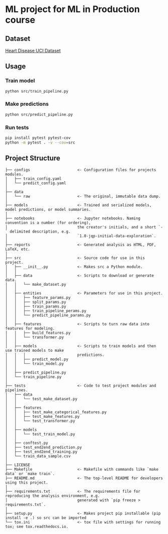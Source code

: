 ML project for ML in Production course
==============================
Dataset
------------
[Heart Disease UCI Dataset](https://www.kaggle.com/ronitf/heart-disease-uci)

Usage
------------
### Train model
```bash
python src/train_pipeline.py
```
### Make predictions
```bash
python src/predict_pipeline.py
```
### Run tests
```bash
pip install pytest pytest-cov
python -m pytest . -v --cov=src
```

Project Structure
------------

    ├── configs                     <- Configuration files for projects modules.
    │   ├── train_config.yaml
    │   └── predict_config.yaml
    │
    ├── data
    │   └── raw                     <- The original, immutable data dump.
    │
    ├── models                      <- Trained and serialized models, model predictions, or model summaries.
    │
    ├── notebooks                   <- Jupyter notebooks. Naming convention is a number (for ordering),
    │                               the creator's initials, and a short `-` delimited description, e.g.
    │                               `1.0-jqp-initial-data-exploration`.
    │
    ├── reports                     <- Generated analysis as HTML, PDF, LaTeX, etc.
    │
    ├── src                         <- Source code for use in this project.
    │   ├── __init__.py             <- Makes src a Python module.
    │   │
    │   ├── data                    <- Scripts to download or generate data.
    │   │   └── make_dataset.py
    │   │
    │   ├── entities                <- Parameters for use in this project.
    │   │   ├── feature_params.py
    │   │   ├── split_params.py
    │   │   ├── train_params.py
    │   │   ├── train_pipeline_perams.py
    │   │   └── predict_pipeline_params.py
    │   │
    │   ├── features                <- Scripts to turn raw data into features for modeling.
    │   │   ├── build_features.py
    │   │   └── transformer.py
    │   │
    │   ├── models                  <- Scripts to train models and then use trained models to make
    │   │   │                       predictions.
    │   │   ├── predict_model.py
    │   │   └── train_model.py
    │   │
    │   ├── predict_pipeline.py
    │   └── train_pipeline.py
    │
    ├── tests                       <- Code to test project modules and pipelines.
    │   ├── data
    │   │   └── test_make_dataset.py
    │   │
    │   ├── features
    │   │   ├── test_make_categorical_features.py
    │   │   ├── test_make_features.py
    │   │   └── test_transformer.py
    │   │
    │   ├── models
    │   │   └── test_train_model.py
    │   │
    │   ├── conftest.py
    │   ├── test_end2end_prediction.py
    │   ├── test_end2end_training.py
    │   └── train_data_sample.csv
    │
    ├── LICENSE
    ├── Makefile                    <- Makefile with commands like `make data` or `make train`.
    ├── README.md                   <- The top-level README for developers using this project.
    │
    ├── requirements.txt            <- The requirements file for reproducing the analysis environment, e.g.
    │                               generated with `pip freeze > requirements.txt`.
    │
    ├── setup.py                    <- Makes project pip installable (pip install -e .) so src can be imported
    └── tox.ini                     <- tox file with settings for running tox; see tox.readthedocs.io.

